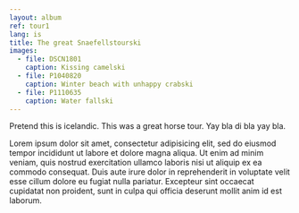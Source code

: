 ```yaml
---
layout: album
ref: tour1
lang: is
title: The great Snaefellstourski
images:
  - file: DSCN1801
    caption: Kissing camelski
  - file: P1040820
    caption: Winter beach with unhappy crabski
  - file: P1110635
    caption: Water fallski
---
```


Pretend this is icelandic. This was a great horse tour. Yay bla di bla yay bla.

Lorem ipsum dolor sit amet, consectetur adipisicing elit, sed do eiusmod
tempor incididunt ut labore et dolore magna aliqua. Ut enim ad minim veniam,
quis nostrud exercitation ullamco laboris nisi ut aliquip ex ea commodo
consequat. Duis aute irure dolor in reprehenderit in voluptate velit esse
cillum dolore eu fugiat nulla pariatur. Excepteur sint occaecat cupidatat non
proident, sunt in culpa qui officia deserunt mollit anim id est laborum.
